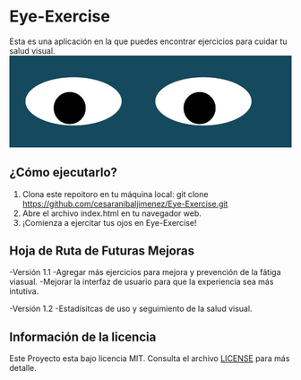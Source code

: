 # Eye-Exercise
Esta es una aplicación en la que puedes encontrar ejercicios para cuidar tu salud visual.
![ojos](https://github.com/cesaranibaljimenez/Eye-Exercise/blob/main/Eyes.jpg)

## ¿Cómo ejecutarlo?
  1. Clona este repoitoro en tu máquina local: git clone https://github.com/cesaranibaljimenez/Eye-Exercise.git
  2. Abre el archivo index.html en tu navegador web.
  3. ¡Comienza a ejercitar tus ojos en Eye-Exercise!

## Hoja de Ruta de Futuras Mejoras
-Versión 1.1
  -Agregar más ejercicios para mejora y prevención de la fátiga viasual.
  -Mejorar la interfaz de usuario para que la experiencia sea más intutiva.

-Versión 1.2
  -Estadísitcas de uso y seguimiento de la salud visual.

## Información de la licencia
Este Proyecto esta bajo licencia MIT. Consulta el archivo [LICENSE](./LICENSE) para más detalle.

